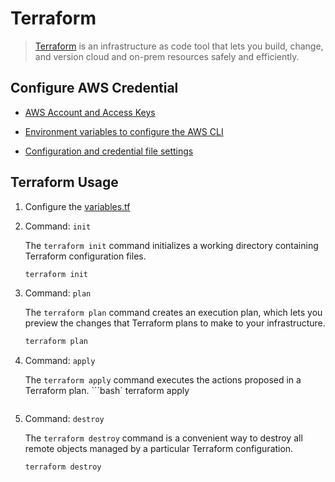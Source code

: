 # Terraform

> [Terraform](https://www.terraform.io/) is an infrastructure as code tool that lets you build, change, and version cloud and on-prem resources safely and efficiently.

## Configure AWS Credential

* [AWS Account and Access Keys](https://docs.aws.amazon.com/powershell/latest/userguide/pstools-appendix-sign-up.html)

* [Environment variables to configure the AWS CLI](https://docs.aws.amazon.com/cli/latest/userguide/cli-configure-envvars.html)

* [Configuration and credential file settings](https://docs.aws.amazon.com/cli/latest/userguide/cli-configure-files.html)

## Terraform Usage

1. Configure the [variables.tf](variables.tf)

2. Command: `init`

    The `terraform init` command initializes a working directory containing Terraform configuration files.
    ```bash
    terraform init
    ```

3. Command: `plan`
    
    The `terraform plan` command creates an execution plan, which lets you preview the changes that Terraform plans to make to your infrastructure. 
    ```bash
    terraform plan
    ```

4. Command: `apply`

    The `terraform apply` command executes the actions proposed in a Terraform plan.
    ```bash`
    terraform apply
    ```

5. Command: `destroy`

    The `terraform destroy` command is a convenient way to destroy all remote objects managed by a particular Terraform configuration.
    ```bash
    terraform destroy
    ```

